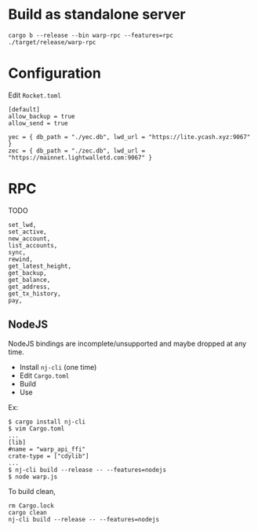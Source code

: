 # Build as standalone server

```
cargo b --release --bin warp-rpc --features=rpc
./target/release/warp-rpc
```

# Configuration

Edit `Rocket.toml`

```
[default]
allow_backup = true
allow_send = true

yec = { db_path = "./yec.db", lwd_url = "https://lite.ycash.xyz:9067" }
zec = { db_path = "./zec.db", lwd_url = "https://mainnet.lightwalletd.com:9067" }
```


# RPC

TODO
```
set_lwd,
set_active,
new_account,
list_accounts,
sync,
rewind,
get_latest_height,
get_backup,
get_balance,
get_address,
get_tx_history,
pay,
```

## NodeJS

NodeJS bindings are incomplete/unsupported and maybe dropped at any time.

- Install `nj-cli` (one time)
- Edit `Cargo.toml`
- Build
- Use

Ex:
```
$ cargo install nj-cli
$ vim Cargo.toml
...
[lib]
#name = "warp_api_ffi"
crate-type = ["cdylib"]
...
$ nj-cli build --release -- --features=nodejs
$ node warp.js
```

To build clean,

```
rm Cargo.lock
cargo clean
nj-cli build --release -- --features=nodejs
```
